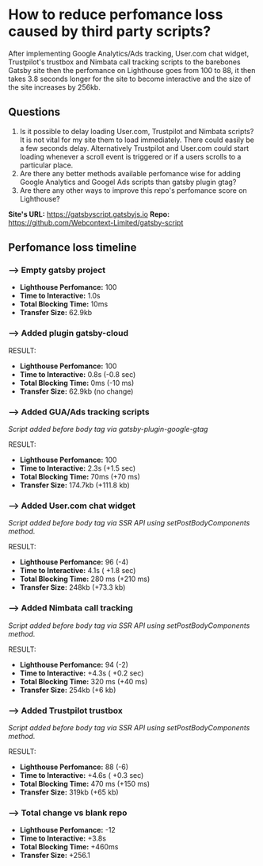 # How to reduce perfomance loss caused by third party scripts?

After implementing Google Analytics/Ads tracking, User.com chat widget, Trustpilot's trustbox and Nimbata call tracking scripts to the barebones Gatsby site then the perfomance on Lighthouse goes from 100 to 88, it then takes 3.8 seconds longer for the site to become interactive and the size of the site increases by 256kb.

## Questions

1. Is it possible to delay loading User.com, Trustpilot and Nimbata scripts? It is not vital for my site them to load immediately. There could easily be a few seconds delay. Alternatively Trustpilot and User.com could start loading whenever a scroll event is triggered or if a users scrolls to a particular place.
2. Are there any better methods available perfomance wise for adding Google Analytics and Googel Ads scripts than gatsby plugin gtag?
3. Are there any other ways to improve this repo's perfomance score on Lighthouse?

**Site's URL:** https://gatsbyscript.gatsbyjs.io
**Repo:** https://github.com/Webcontext-Limited/gatsby-script

## Perfomance loss timeline

### --> Empty gatsby project

- **Lighthouse Perfomance:** 100
- **Time to Interactive:** 1.0s
- **Total Blocking Time:** 10ms
- **Transfer Size:** 62.9kb

### --> Added plugin gatsby-cloud

RESULT:

- **Lighthouse Perfomance:** 100
- **Time to Interactive:** 0.8s (-0.8 sec)
- **Total Blocking Time:** 0ms (-10 ms)
- **Transfer Size:** 62.9kb (no change)

### --> Added GUA/Ads tracking scripts

_Script added before body tag via gatsby-plugin-google-gtag_

RESULT:

- **Lighthouse Perfomance:** 100
- **Time to Interactive:** 2.3s (+1.5 sec)
- **Total Blocking Time:** 70ms (+70 ms)
- **Transfer Size:** 174.7kb (+111.8 kb)

### --> Added User.com chat widget

_Script added before body tag via SSR API using setPostBodyComponents method._

RESULT:

- **Lighthouse Perfomance:** 96 (-4)
- **Time to Interactive:** 4.1s ( +1.8 sec)
- **Total Blocking Time:** 280 ms (+210 ms)
- **Transfer Size:** 248kb (+73.3 kb)

### --> Added Nimbata call tracking

_Script added before body tag via SSR API using setPostBodyComponents method._

RESULT:

- **Lighthouse Perfomance:** 94 (-2)
- **Time to Interactive:** +4.3s ( +0.2 sec)
- **Total Blocking Time:** 320 ms (+40 ms)
- **Transfer Size:** 254kb (+6 kb)

### --> Added Trustpilot trustbox

_Script added before body tag via SSR API using setPostBodyComponents method._

RESULT:

- **Lighthouse Perfomance:** 88 (-6)
- **Time to Interactive:** +4.6s ( +0.3 sec)
- **Total Blocking Time:** 470 ms (+150 ms)
- **Transfer Size:** 319kb (+65 kb)

### --> Total change vs blank repo

- **Lighthouse Perfomance:** -12
- **Time to Interactive:** +3.8s
- **Total Blocking Time:** +460ms
- **Transfer Size:** +256.1
